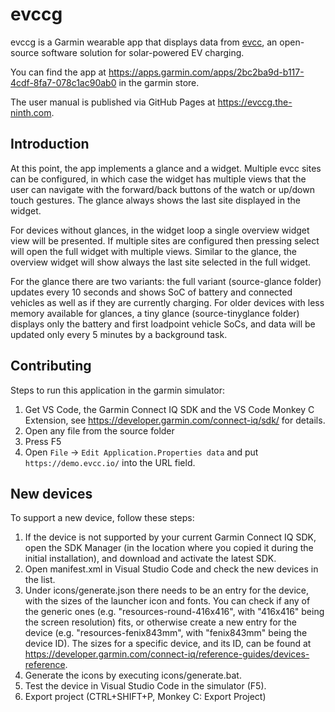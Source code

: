 # evccg

evccg is a Garmin wearable app that displays data from [evcc](https://evcc.io), an open-source software solution for solar-powered EV charging.

You can find the app at <https://apps.garmin.com/apps/2bc2ba9d-b117-4cdf-8fa7-078c1ac90ab0> in the garmin store.

The user manual is published via GitHub Pages at <https://evccg.the-ninth.com>.

## Introduction

At this point, the app implements a glance and a widget. Multiple evcc sites can be configured, in which case the widget has multiple views that the user can navigate with the forward/back buttons of the watch or up/down touch gestures. The glance always shows the last site displayed in the widget.

For devices without glances, in the widget loop a single overview widget view will be presented. If multiple sites are configured then pressing select will open the full widget with multiple views. Similar to the glance, the overview widget will show always the last site selected in the full widget.

For the glance there are two variants: the full variant (source-glance folder) updates every 10 seconds and shows SoC of battery and connected vehicles as well as if they are currently charging. For older devices with less memory available for glances, a tiny glance (source-tinyglance folder) displays only the battery and first loadpoint vehicle SoCs, and data will be updated only every 5 minutes by a background task.

## Contributing

Steps to run this application in the garmin simulator:

1. Get VS Code, the Garmin Connect IQ SDK and the VS Code Monkey C Extension, see <https://developer.garmin.com/connect-iq/sdk/> for details.
2. Open any file from the source folder
3. Press F5
4. Open `File` -> `Edit Application.Properties data` and put `https://demo.evcc.io/` into the URL field.

## New devices

To support a new device, follow these steps:

1. If the device is not supported by your current Garmin Connect IQ SDK, open the SDK Manager (in the location where you copied it during the initial installation), and download and activate the latest SDK.
2. Open manifest.xml in Visual Studio Code and check the new devices in the list.
3. Under icons/generate.json there needs to be an entry for the device, with the sizes of the launcher icon and fonts. You can check if any of the generic ones (e.g. "resources-round-416x416", with "416x416" being the screen resolution) fits, or otherwise create a new entry for the device (e.g. "resources-fenix843mm", with "fenix843mm" being the device ID). The sizes for a specific device, and its ID, can be found at https://developer.garmin.com/connect-iq/reference-guides/devices-reference.
4. Generate the icons by executing icons/generate.bat.
5. Test the device in Visual Studio Code in the simulator (F5).
6. Export project (CTRL+SHIFT+P, Monkey C: Export Project)